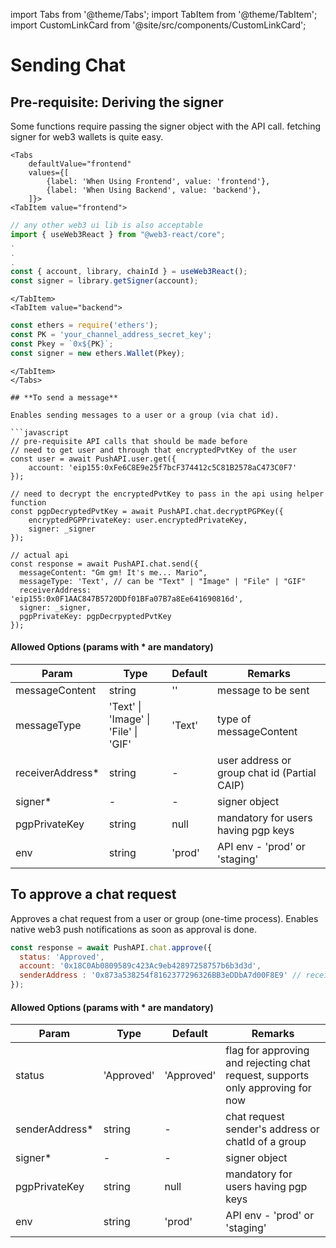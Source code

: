 import Tabs from '@theme/Tabs';
import TabItem from '@theme/TabItem';
import CustomLinkCard from '@site/src/components/CustomLinkCard';

# Sending Chat

## Pre-requisite: Deriving the signer

Some functions require passing the signer object with the API call. fetching signer for web3 wallets is quite easy.

```mdx-code-block
<Tabs
    defaultValue="frontend"
    values={[
        {label: 'When Using Frontend', value: 'frontend'},
        {label: 'When Using Backend', value: 'backend'},
    ]}>
<TabItem value="frontend">
```

```typescript
// any other web3 ui lib is also acceptable
import { useWeb3React } from "@web3-react/core";
.
.
.
const { account, library, chainId } = useWeb3React();
const signer = library.getSigner(account);
```

```mdx-code-block
</TabItem>
<TabItem value="backend">
```

```typescript
const ethers = require('ethers');
const PK = 'your_channel_address_secret_key';
const Pkey = `0x${PK}`;
const signer = new ethers.Wallet(Pkey);
```

```mdx-code-block
</TabItem>
</Tabs>

## **To send a message**

Enables sending messages to a user or a group (via chat id).

```javascript
// pre-requisite API calls that should be made before
// need to get user and through that encryptedPvtKey of the user
const user = await PushAPI.user.get({
    account: 'eip155:0xFe6C8E9e25f7bcF374412c5C81B2578aC473C0F7'
});
  
// need to decrypt the encryptedPvtKey to pass in the api using helper function
const pgpDecryptedPvtKey = await PushAPI.chat.decryptPGPKey({
    encryptedPGPPrivateKey: user.encryptedPrivateKey, 
    signer: _signer
});

// actual api
const response = await PushAPI.chat.send({
  messageContent: "Gm gm! It's me... Mario",
  messageType: 'Text', // can be "Text" | "Image" | "File" | "GIF" 
  receiverAddress: 'eip155:0x0F1AAC847B5720DDf01BFa07B7a8Ee641690816d',
  signer: _signer,
  pgpPrivateKey: pgpDecrpyptedPvtKey
});
```

#### Allowed Options (params with \* are mandatory)

| Param             | Type                                 | Default | Remarks                                      |
| ----------------- | ------------------------------------ | ------- | -------------------------------------------- |
| messageContent    | string                               | ''      | message to be sent                           |
| messageType       | 'Text' \| 'Image' \| 'File' \| 'GIF' | 'Text'  | type of messageContent                       |
| receiverAddress\* | string                               | -       | user address or group chat id (Partial CAIP) |
| signer\*          | -                                    | -       | signer object                                |
| pgpPrivateKey     | string                               | null    | mandatory for users having pgp keys          |
| env               | string                               | 'prod'  | API env - 'prod' or 'staging'                |

<CustomLinkCard text="To Send Message" link="https://www.npmjs.com/package/@pushprotocol/restapi#to-send-a-message"/>

## **To approve a chat request**

Approves a chat request from a user or group (one-time process). Enables native web3 push notifications as soon as approval is done.

```javascript
const response = await PushAPI.chat.approve({
  status: 'Approved',
  account: '0x18C0Ab0809589c423Ac9eb42897258757b6b3d3d',
  senderAddress : '0x873a538254f8162377296326BB3eDDbA7d00F8E9' // receiver's address or chatId of a group
});
```

#### Allowed Options (params with \* are mandatory)

| Param           | Type       | Default    | Remarks                                                                        |
| --------------- | ---------- | ---------- | ------------------------------------------------------------------------------ |
| status          | 'Approved' | 'Approved' | flag for approving and rejecting chat request, supports only approving for now |
| senderAddress\* | string     | -          | chat request sender's address or chatId of a group                             |
| signer\*        | -          | -          | signer object                                                                  |
| pgpPrivateKey   | string     | null       | mandatory for users having pgp keys                                            |
| env             | string     | 'prod'     | API env - 'prod' or 'staging'                                                  |

<CustomLinkCard text="To Approve a Chat Request" link="https://www.npmjs.com/package/@pushprotocol/restapi#to-approve-a-chat-request"/>

